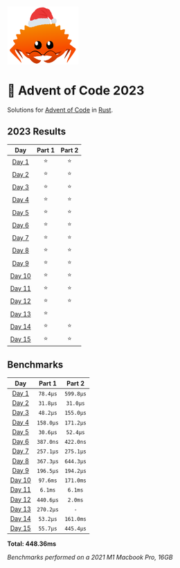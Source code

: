 <img src="./.assets/christmas_ferris.png" width="164">

# 🎄 Advent of Code 2023

Solutions for [Advent of Code](https://adventofcode.com/) in [Rust](https://www.rust-lang.org/).

<!--- advent_readme_stars table --->
## 2023 Results

| Day | Part 1 | Part 2 |
| :---: | :---: | :---: |
| [Day 1](https://adventofcode.com/2023/day/1) | ⭐ | ⭐ |
| [Day 2](https://adventofcode.com/2023/day/2) | ⭐ | ⭐ |
| [Day 3](https://adventofcode.com/2023/day/3) | ⭐ | ⭐ |
| [Day 4](https://adventofcode.com/2023/day/4) | ⭐ | ⭐ |
| [Day 5](https://adventofcode.com/2023/day/5) | ⭐ | ⭐ |
| [Day 6](https://adventofcode.com/2023/day/6) | ⭐ | ⭐ |
| [Day 7](https://adventofcode.com/2023/day/7) | ⭐ | ⭐ |
| [Day 8](https://adventofcode.com/2023/day/8) | ⭐ | ⭐ |
| [Day 9](https://adventofcode.com/2023/day/9) | ⭐ | ⭐ |
| [Day 10](https://adventofcode.com/2023/day/10) | ⭐ | ⭐ |
| [Day 11](https://adventofcode.com/2023/day/11) | ⭐ | ⭐ |
| [Day 12](https://adventofcode.com/2023/day/12) | ⭐ | ⭐ |
| [Day 13](https://adventofcode.com/2023/day/13) | ⭐ |   |
| [Day 14](https://adventofcode.com/2023/day/14) | ⭐ | ⭐ |
| [Day 15](https://adventofcode.com/2023/day/15) | ⭐ | ⭐ |
<!--- advent_readme_stars table --->

<!--- benchmarking table --->
## Benchmarks

| Day | Part 1 | Part 2 |
| :---: | :---: | :---:  |
| [Day 1](./src/bin/01.rs) | `78.4µs` | `599.8µs` |
| [Day 2](./src/bin/02.rs) | `31.8µs` | `31.0µs` |
| [Day 3](./src/bin/03.rs) | `48.2µs` | `155.0µs` |
| [Day 4](./src/bin/04.rs) | `158.0µs` | `171.2µs` |
| [Day 5](./src/bin/05.rs) | `30.6µs` | `52.4µs` |
| [Day 6](./src/bin/06.rs) | `387.0ns` | `422.0ns` |
| [Day 7](./src/bin/07.rs) | `257.1µs` | `275.1µs` |
| [Day 8](./src/bin/08.rs) | `367.3µs` | `644.3µs` |
| [Day 9](./src/bin/09.rs) | `196.5µs` | `194.2µs` |
| [Day 10](./src/bin/10.rs) | `97.6ms` | `171.0ms` |
| [Day 11](./src/bin/11.rs) | `6.1ms` | `6.1ms` |
| [Day 12](./src/bin/12.rs) | `440.6µs` | `2.0ms` |
| [Day 13](./src/bin/13.rs) | `270.2µs` | `-` |
| [Day 14](./src/bin/14.rs) | `53.2µs` | `161.0ms` |
| [Day 15](./src/bin/15.rs) | `55.7µs` | `445.4µs` |

**Total: 448.36ms**
<!--- benchmarking table --->
*Benchmarks performed on a 2021 M1 Macbook Pro, 16GB*
